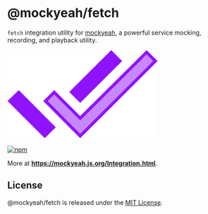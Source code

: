 # @mockyeah/fetch

`fetch` integration utility for [mockyeah](https://github.com/mockyeah/mockyeah),
a powerful service mocking, recording, and playback utility.

<img src="https://raw.githubusercontent.com/mockyeah/mockyeah/master/packages/mockyeah-docs/src/images/logo/mockyeah-600.png" height="200" />

[![npm](https://img.shields.io/npm/v/@mockyeah/fetch.svg)](https://www.npmjs.com/package/@mockyeah/fetch)

More at **https://mockyeah.js.org/Integration.html**.

## License

@mockyeah/fetch is released under the [MIT License](https://opensource.org/licenses/MIT).
